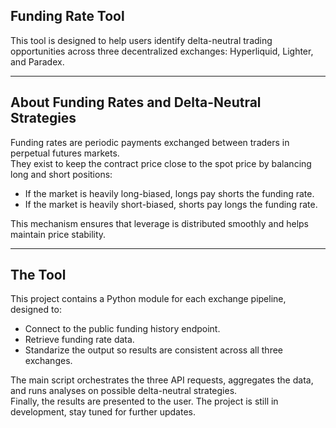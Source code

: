 ## Funding Rate Tool  
This tool is designed to help users identify delta-neutral trading opportunities across three decentralized exchanges: Hyperliquid, Lighter, and Paradex.  

---

## About Funding Rates and Delta-Neutral Strategies  
Funding rates are periodic payments exchanged between traders in perpetual futures markets.  
They exist to keep the contract price close to the spot price by balancing long and short positions:  

- If the market is heavily long-biased, longs pay shorts the funding rate.  
- If the market is heavily short-biased, shorts pay longs the funding rate.  

This mechanism ensures that leverage is distributed smoothly and helps maintain price stability.  

---

## The Tool  
This project contains a Python module for each exchange pipeline, designed to:  
- Connect to the public funding history endpoint.  
- Retrieve funding rate data.  
- Standarize the output so results are consistent across all three exchanges.  

The main script orchestrates the three API requests, aggregates the data, and runs analyses on possible delta-neutral strategies.  
Finally, the results are presented to the user.
The project is still in development, stay tuned for further updates. 


